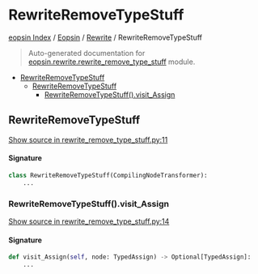 # RewriteRemoveTypeStuff

[eopsin Index](../../README.md#eopsin-index) /
[Eopsin](../index.md#eopsin) /
[Rewrite](./index.md#rewrite) /
RewriteRemoveTypeStuff

> Auto-generated documentation for [eopsin.rewrite.rewrite_remove_type_stuff](https://github.com/ImperatorLang/eopsin/blob/feat/docs/eopsin/rewrite/rewrite_remove_type_stuff.py) module.

- [RewriteRemoveTypeStuff](#rewriteremovetypestuff)
  - [RewriteRemoveTypeStuff](#rewriteremovetypestuff-1)
    - [RewriteRemoveTypeStuff().visit_Assign](#rewriteremovetypestuff()visit_assign)

## RewriteRemoveTypeStuff

[Show source in rewrite_remove_type_stuff.py:11](https://github.com/ImperatorLang/eopsin/blob/feat/docs/eopsin/rewrite/rewrite_remove_type_stuff.py#L11)

#### Signature

```python
class RewriteRemoveTypeStuff(CompilingNodeTransformer):
    ...
```

### RewriteRemoveTypeStuff().visit_Assign

[Show source in rewrite_remove_type_stuff.py:14](https://github.com/ImperatorLang/eopsin/blob/feat/docs/eopsin/rewrite/rewrite_remove_type_stuff.py#L14)

#### Signature

```python
def visit_Assign(self, node: TypedAssign) -> Optional[TypedAssign]:
    ...
```